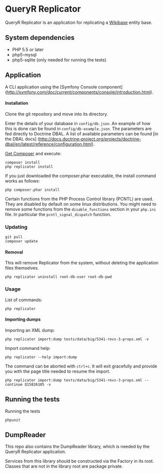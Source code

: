# QueryR Replicator

QueryR Replicator is an application for replicating a [Wikibase](http://wikiba.se/) entity base.

## System dependencies

* PHP 5.5 or later
* php5-mysql
* php5-sqlite (only needed for running the tests)

## Application

A CLI application using the [Symfony Console component]
(http://symfony.com/doc/current/components/console/introduction.html).

#### Installation

Clone the git repository and move into its directory.

Enter the details of your database in `config/db.json`. An example of how this is done
can be found in `config/db-example.json`. The parameters are fed directly to Doctrine
DBAL. A list of available parameters can be found [in the DBAL docs]
(http://docs.doctrine-project.org/projects/doctrine-dbal/en/latest/reference/configuration.html).

[Get Composer](https://getcomposer.org/download/) and execute:

    composer install
    php replicator install

If you just downloaded the composer.phar executable, the install command works as follows:

    php composer.phar install

Certain functions from the PHP Process Control library (PCNTL) are used. They are disabled
by default on some linux distributions. You might need to remove some functions from the
`disable_functions` section in your `php.ini` file. In particular the `pcntl_signal_dispatch`
function.

### Updating

    git pull
    composer update

#### Removal

This will remove Replicator from the system, without deleting the application files themselves.

    php replicator uninstall root-db-user root-db-pwd

### Usage

List of commands:

    php replicator

#### Importing dumps

Importing an XML dump:

    php replicator import:dump tests/data/big/5341-revs-3-props.xml -v

Import command help:

    php replicator --help import:dump

The command can be aborted with `ctrl+c`. It will exit gracefully and provide you
with the page title needed to resume the import.

    php replicator import:dump tests/data/big/5341-revs-3-props.xml --continue Q15826105 -v

## Running the tests

Running the tests

    phpunit

## DumpReader

This repo also contains the DumpReader library, which is needed by the
QueryR Replicator application.

Services from this library should be constructed via the Factory in its
root. Classes that are not in the library root are package private.
